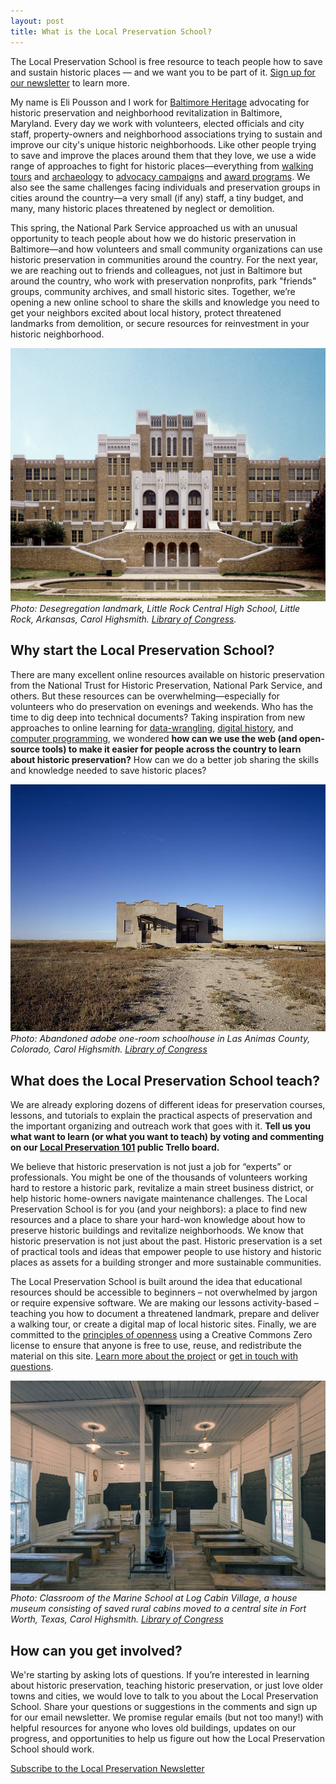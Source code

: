 ```yaml
---
layout: post
title: What is the Local Preservation School?
---
```

The Local Preservation School is free resource to teach people how to save and sustain historic places — and we want you to be part of it. [Sign up for our newsletter](https://tinyletter.com/localpreservation) to learn more.

My name is Eli Pousson and I work for [Baltimore Heritage](http://baltimoreheritage.org/) advocating for historic preservation and neighborhood revitalization in Baltimore, Maryland. Every day we work with volunteers, elected officials and city staff, property-owners and neighborhood associations trying to sustain and improve our city's unique historic neighborhoods. Like other people trying to save and improve the places around them that they love, we use a wide range of approaches to fight for historic places—everything from [walking tours](http://baltimoreheritage.org/tours/) and [archaeology](http://baltimoreheritage.org/archeology/) to [advocacy campaigns](http://baltimoreheritage.org/preservation/) and [award programs](http://baltimoreheritage.org/awards/). We also see the same challenges facing individuals and preservation groups in cities around the country—a very small (if any) staff, a tiny budget, and many, many historic places threatened by neglect or demolition.

This spring, the National Park Service approached us with an unusual opportunity to teach people about how we do historic preservation in Baltimore—and how volunteers and small community organizations can use historic preservation in communities around the country. For the next year, we are reaching out to friends and colleagues, not just in Baltimore but around the country, who work with preservation nonprofits, park "friends" groups, community archives, and small historic sites. Together, we’re opening a new online school to share the skills and knowledge you need to get your neighbors excited about local history, protect threatened landmarks from demolition, or secure resources for reinvestment in your historic neighborhood.

![Desegregation landmark, Little Rock Central High School, Little Rock, Arkansas](/assets/img/12881v.jpg)
_Photo: Desegregation landmark, Little Rock Central High School, Little Rock, Arkansas, Carol Highsmith. [Library of Congress](http://www.loc.gov/pictures/highsm.12881/resource/)._

## Why start the Local Preservation School?

There are many excellent online resources available on historic preservation from the National Trust for Historic Preservation, National Park Service, and others. But these resources can be overwhelming—especially for volunteers who do preservation on evenings and weekends. Who has the time to dig deep into technical documents? Taking inspiration from new approaches to online learning for [data-wrangling](http://schoolofdata.org), [digital history](http://programminghistorian.org/), and [computer programming](https://www.codecademy.com/), we wondered **how can we use the web (and open-source tools) to make it easier for people across the country to learn about historic preservation?** How can we do a better job sharing the skills and knowledge needed to save historic places?

![Abandoned adobe one-room schoolhouse in Las Animas County, Colorado](/assets/img/15246r.jpg)
_Photo: Abandoned adobe one-room schoolhouse in Las Animas County, Colorado, Carol Highsmith. [Library of Congress](http://www.loc.gov/pictures/item/2011633439/resource/)_

## What does the Local Preservation School teach?

We are already exploring dozens of different ideas for preservation courses, lessons, and tutorials to explain the practical aspects of preservation and the important organizing and outreach work that goes with it. **Tell us you what want to learn (or what you want to teach) by voting and commenting on our [Local Preservation 101](https://trello.com/b/dxqnRFsi/local-preservation-101) public Trello board.**

We believe that historic preservation is not just a job for “experts” or professionals. You might be one of the thousands of volunteers working hard to restore a historic park, revitalize a main street business district, or help historic home-owners navigate maintenance challenges. The Local Preservation School is for you (and your neighbors): a place to find new resources and a place to share your hard-won knowledge about how to preserve historic buildings and revitalize neighborhoods. We know that historic preservation is not just about the past. Historic preservation is a set of practical tools and ideas that empower people to use history and historic places as assets for a building stronger and more sustainable communities.

The Local Preservation School is built around the idea that educational resources should be accessible to beginners – not overwhelmed by jargon or require expensive software. We are making our lessons activity-based – teaching you how to document a threatened landmark, prepare and deliver a walking tour, or create a digital map of local historic sites. Finally, we are committed to the [principles of openness](http://openglam.org/principles/) using a Creative Commons Zero license to ensure that anyone is free to use, reuse, and redistribute the material on this site. [Learn more about the project](%7B%7Bsite.url%7D%7D/about) or [get in touch with questions](http://baltimoreheritage.org/contact).

![Classroom of the Marine School at Log Cabin Village, a house museum consisting of saved rural cabins moved to a central site in Fort Worth, Texas](/assets/img/30602v.jpg)
_Photo: Classroom of the Marine School at Log Cabin Village, a house museum consisting of saved rural cabins moved to a central site in Fort Worth, Texas, Carol Highsmith. [Library of Congress](http://www.loc.gov/pictures/item/2015630838/resource/)_

## How can you get involved?

We're starting by asking lots of questions. If you’re interested in learning about historic preservation, teaching historic preservation, or just love older towns and cities, we would love to talk to you about the Local Preservation School. Share your questions or suggestions in the comments and sign up for our email newsletter. We promise regular emails (but not too many!) with helpful resources for anyone who loves old buildings, updates on our progress, and opportunities to help us figure out how the Local Preservation School should work.

<a href="https://tinyletter.com/localpreservation" class="button">Subscribe to the Local Preservation Newsletter</a>
